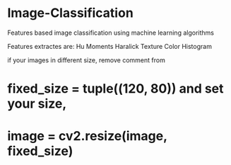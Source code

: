 # Image-Classification
Features based image classification using machine learning algorithms

Features extractes are: Hu Moments   Haralick Texture   Color Histogram

if your images in different size, remove comment from  
# fixed_size = tuple((120, 80)) and set your size,
# image = cv2.resize(image, fixed_size)

